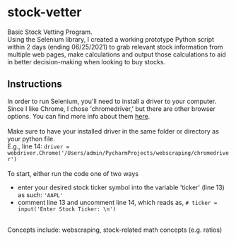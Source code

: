 # stock-vetter
Basic Stock Vetting Program.
<br>
Using the Selenium library, I created a working prototype Python script within 2 days (ending 06/25/2021) to grab relevant stock information from multiple web pages, make calculations and output those calculations to aid in better decision-making when looking to buy stocks.
<br>
## Instructions
In order to run Selenium, you'll need to install a driver to your computer. Since I like Chrome, I chose 'chromedriver,' but there are other browser options. You can find more info about them [here](https://www.selenium.dev/documentation/webdriver/getting_started/install_drivers/).
<br>
<br>
Make sure to have your installed driver in the same folder or directory as your python file. 
<br>
E.g., line 14: `driver = webdriver.Chrome('/Users/admin/PycharmProjects/webscraping/chromedriver')`
<br>
<br>
To start, either run the code one of two ways
- enter your desired stock ticker symbol into the variable 'ticker' (line 13) as such: `'AAPL'`
- comment line 13 and uncomment line 14, which reads as, `# ticker = input('Enter Stock Ticker: \n')`
<br>
Concepts include: webscraping, stock-related math concepts (e.g. ratios)
